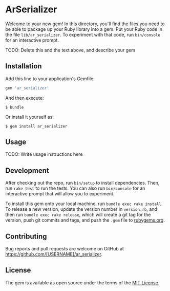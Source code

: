 # ArSerializer

Welcome to your new gem! In this directory, you'll find the files you need to be able to package up your Ruby library into a gem. Put your Ruby code in the file `lib/ar_serializer`. To experiment with that code, run `bin/console` for an interactive prompt.

TODO: Delete this and the text above, and describe your gem

## Installation

Add this line to your application's Gemfile:

```ruby
gem 'ar_serializer'
```

And then execute:

    $ bundle

Or install it yourself as:

    $ gem install ar_serializer

## Usage

TODO: Write usage instructions here

## Development

After checking out the repo, run `bin/setup` to install dependencies. Then, run `rake test` to run the tests. You can also run `bin/console` for an interactive prompt that will allow you to experiment.

To install this gem onto your local machine, run `bundle exec rake install`. To release a new version, update the version number in `version.rb`, and then run `bundle exec rake release`, which will create a git tag for the version, push git commits and tags, and push the `.gem` file to [rubygems.org](https://rubygems.org).

## Contributing

Bug reports and pull requests are welcome on GitHub at https://github.com/[USERNAME]/ar_serializer.

## License

The gem is available as open source under the terms of the [MIT License](https://opensource.org/licenses/MIT).
